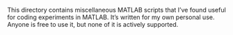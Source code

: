 This directory contains miscellaneous MATLAB scripts that I’ve found useful for coding experiments in MATLAB. It’s written for my own personal use. Anyone is free to use it, but none of it is actively supported. 